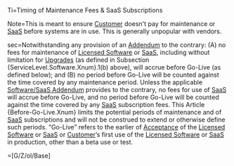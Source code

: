 Ti=Timing of Maintenance Fees & SaaS Subscriptions

Note=This is meant to ensure <a href='#Def.Customer.sec' class='definedterm'>Customer</a> doesn't pay for maintenance or <a href='#Def.SaaS.sec' class='definedterm'>SaaS</a> before systems are in use. This is generally unpopular with vendors.

sec=Notwithstanding any provision of an <a href='#Def.Addendum.sec' class='definedterm'>Addendum</a> to the contrary: (A) no fees for maintenance of <a href='#Def.Licensed_Software.sec' class='definedterm'>Licensed Software</a> or <a href='#Def.SaaS.sec' class='definedterm'>SaaS</a>, including without limitation for <a href='#Def.Upgrade.sec' class='definedterm'>Upgrades</a> (as defined in Subsection {ServiceLevel.Software.Xnum}.1(b) above), will accrue before Go-Live (as defined below); and (B) no period before Go-Live will be counted against the time covered by any maintenance period. Unless the applicable <a href='#Def.Software/SaaS_Addendum.sec' class='definedterm'>Software/SaaS Addendum</a> provides to the contrary, no fees for use of <a href='#Def.SaaS.sec' class='definedterm'>SaaS</a> will accrue before Go-Live, and no period before Go-Live will be counted against the time covered by any <a href='#Def.SaaS.sec' class='definedterm'>SaaS</a> subscription fees. This Article {Before-Go-Live.Xnum} limits the potential periods of maintenance and of <a href='#Def.SaaS.sec' class='definedterm'>SaaS</a> subscriptions and will not be construed to extend or otherwise define such periods. “Go-Live” refers to the earlier of <a href='#Def.Acceptance.sec' class='definedterm'>Acceptance</a> of the <a href='#Def.Licensed_Software.sec' class='definedterm'>Licensed Software</a> or <a href='#Def.SaaS.sec' class='definedterm'>SaaS</a> or <a href='#Def.Customer.sec' class='definedterm'>Customer</a>’s first use of the <a href='#Def.Licensed_Software.sec' class='definedterm'>Licensed Software</a> or <a href='#Def.SaaS.sec' class='definedterm'>SaaS</a> in production, other than a beta use or test.

=[G/Z/ol/Base]
